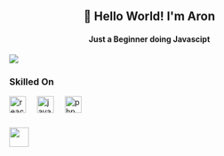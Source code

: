<h2 align="center">👋 Hello World! I'm Aron</h2>
<h4 align="center">Just a Beginner doing Javascipt</h4>
<img src="https://drive.google.com/file/d/14_8L4bp4COxU95YUBVusfWA4gIAOsS8N/view?usp=sharing"/>

<div align="left">
  <h3>Skilled On</h3>
  <img src="https://cdn.jsdelivr.net/gh/devicons/devicon/icons/react/react-original.svg" height="30" alt="react logo"  />
  <img width="12" />
  <img src="https://cdn.jsdelivr.net/gh/devicons/devicon/icons/javascript/javascript-original.svg" height="30" alt="javascript logo"  />
  <img width="12" />
  <img src="https://cdn.jsdelivr.net/gh/devicons/devicon/icons/php/php-original.svg" height="30" alt="php logo"  />
  <img width="12" />
</div>

###
<div>
  <a href="https://www.linkedin.com/in/cd-aron/"> <img src ="https://cdn.jsdelivr.net/gh/devicons/devicon@latest/icons/linkedin/linkedin-original.svg" height="35"/> </a>
</div>

###




###
